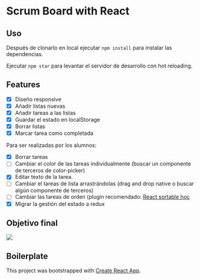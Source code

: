 #  Scrum Board with React

## Uso

Después de clonarlo en local ejecutar `npm install` para instalar las dependencias.

Ejecutar `npm star` para levantar el servidor de desarrollo con hot reloading.


## Features

- [x] Diseño responsive
- [x] Añadir listas nuevas
- [x] Añadir tareas a las listas
- [x] Guardar el estado en localStorage
- [x] Borrar listas
- [x] Marcar tarea como completada

Para ser realizadas por los alumnos:

- [x] Borrar tareas 
- [ ] Cambiar el color de las tareas individualmente (buscar un componente de terceros de color-picker)
- [x] Editar texto de la tarea.
- [ ] Cambiar el tareas de lista arrastrándolas (drag and drop native o buscar algún componente de terceros)
- [ ] Cambiar las tareas de orden (plugin recomendado: [React sortable hoc](https://github.com/clauderic/react-sortable-hoc)
- [x] Migrar la gestión del estado a redux

## Objetivo final

![](./frontPreview.png)


## Boilerplate

This project was bootstrapped with [Create React App](https://github.com/facebookincubator/create-react-app).
